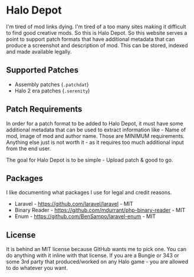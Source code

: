 # Halo Depot

I'm tired of mod links dying. I'm tired of a too many sites making it difficult to find good creative mods. So this is
Halo Depot. So this website serves a point to support patch formats that have additional metadata that can produce
a screenshot and description of mod. This can be stored, indexed and made available legally.

## Supported Patches

 * Assembly patches (`.patchdat`)
 * Halo 2 era patches (`.serenity`)
 
## Patch Requirements

 In order for a patch format to be added to Halo Depot, it must have some additional metadata that can be used to
 extract information like - Name of mod, image of mod and author name. Those are MINIMUM requirements. Anything else 
 just is not worth it - as it requires too much additional input from the end user.
 
 The goal for Halo Depot is to be simple - Upload patch & good to go.
 
## Packages

 I like documenting what packages I use for legal and credit reasons.
 
 * Laravel - https://github.com/laravel/laravel - MIT
 * Binary Reader - https://github.com/mdurrant/php-binary-reader - MIT
 * Enum - https://github.com/BenSampo/laravel-enum - MIT
 
## License

 It is behind an MIT license because GitHub wants me to pick one. You can do anything with it inline with that license.
 If you are a Bungie or 343 or some 3rd party that produced/worked on any Halo game - you are allowed to do whatever
 you want.

